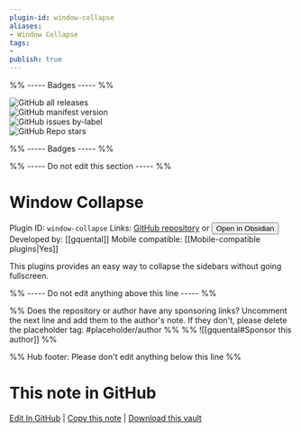 ```yaml
---
plugin-id: window-collapse
aliases:
- Window Collapse
tags: 
- 
publish: true
---
```


%% ----- Badges ----- %%

![GitHub all releases](https://img.shields.io/github/downloads/gquental/obsidian-window-collapse/total?color=573E7A&logo=github&style=for-the-badge)   
![GitHub manifest version](https://img.shields.io/github/manifest-json/v/gquental/obsidian-window-collapse?color=573E7A&logo=github&style=for-the-badge)   
![GitHub issues by-label](https://img.shields.io/github/issues/gquental/obsidian-window-collapse/help%20wanted?color=573E7A&logo=github&style=for-the-badge)   
![GitHub Repo stars](https://img.shields.io/github/stars/gquental/obsidian-window-collapse?color=573E7A&logo=github&style=for-the-badge)

%% ----- Badges ----- %%

%% ----- Do not edit this section ----- %%

# Window Collapse

Plugin ID: `window-collapse`
Links: [GitHub repository](https://github.com/gquental/obsidian-window-collapse) or [<button id=HH>Open in Obsidian</button>](obsidian://show-plugin?id=window-collapse)
Developed by: [[gquental]]
Mobile compatible: [[Mobile-compatible plugins|Yes]]

This plugins provides an easy way to collapse the sidebars without going fullscreen.

%% ----- Do not edit anything above this line ----- %% 

%% Does the repository or author have any sponsoring links? Uncomment the next line and add them to the author's note. If they don't, please delete the placeholder tag: #placeholder/author %%
%% ![[gquental#Sponsor this author]] %%

%% Hub footer: Please don't edit anything below this line %%

# This note in GitHub

<span class="git-footer">[Edit In GitHub](https://github.dev/obsidian-community/obsidian-hub/blob/main/02%20-%20Community%20Expansions/02.05%20All%20Community%20Expansions/Plugins/window-collapse.md "git-hub-edit-note") | [Copy this note](https://raw.githubusercontent.com/obsidian-community/obsidian-hub/main/02%20-%20Community%20Expansions/02.05%20All%20Community%20Expansions/Plugins/window-collapse.md "git-hub-copy-note") | [Download this vault](https://github.com/obsidian-community/obsidian-hub/archive/refs/heads/main.zip "git-hub-download-vault") </span>

